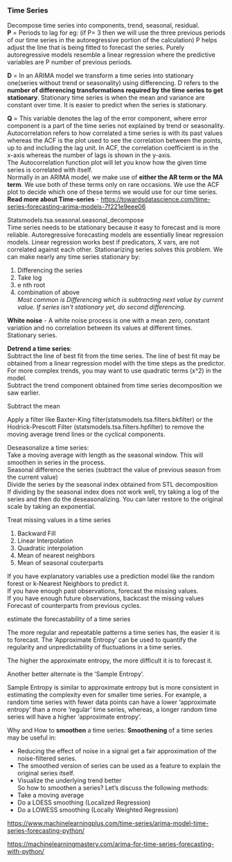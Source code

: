 ### Time Series
Decompose time series into components, trend, seasonal, residual.  
**P** = Periods to lag for eg: (if P= 3 then we will use the three previous periods of our time series in the autoregressive portion of the calculation) P helps adjust the line that is being fitted to forecast the series. Purely autoregressive models resemble a linear regression where the predictive variables are P number of previous periods.

**D** = In an ARIMA model we transform a time series into stationary one(series without trend or seasonality) using differencing. D refers to the **number of differencing transformations required by the time series to get stationary**. Stationary time series is when the mean and variance are constant over time. It is easier to predict when the series is stationary.

**Q** = This variable denotes the lag of the error component, where error component is a part of the time series not explained by trend or seasonality.  
Autocorrelation refers to how correlated a time series is with its past values whereas the ACF is the plot used to see the correlation between the points, up to and including the lag unit. In ACF, the correlation coefficient is in the x-axis whereas the number of lags is shown in the y-axis.  
The Autocorrelation function plot will let you know how the given time series is correlated with itself.  
Normally in an ARIMA model, we make use of **either the AR term or the MA term**. We use both of these terms only on rare occasions. We use the ACF plot to decide which one of these terms we would use for our time series.  
**Read more about Time-series** - https://towardsdatascience.com/time-series-forecasting-arima-models-7f221e9eee06



Statsmodels.tsa.seasonal.seasonal_decompose  
Time series needs to be stationary because it easy to forecast and is more reliable. Autoregressive forecasting models are essentially linear regression models. Linear regression works best if predicators, X vars, are not correlated against each other. Stationarizing series solves this problem. We can make nearly any time series stationary by:  
1) Differencing the series
2) Take log  
3) e nth root  
4) combination of above  
*Most common is Differencing which is subtracting next value by current value. If series isn't stationary yet, do second differencing.*

**White noise** - A white noise process is one with a mean zero, constant variation and no correlation between its values at different times.  
Stationary series.   

**Detrend a time series**:  
Subtract the line of best fit from the time series. The line of best fit may be obtained from a linear regression model with the time steps as the predictor. For more complex trends, you may want to use quadratic terms (x^2) in the model.  
Subtract the trend component obtained from time series decomposition we saw earlier.  

Subtract the mean  

Apply a filter like Baxter-King filter(statsmodels.tsa.filters.bkfilter) or the Hodrick-Prescott Filter   (statsmodels.tsa.filters.hpfilter) to remove the moving average trend lines or the cyclical components.   

Deseasonalize a time series:  
Take a moving average with length as the seasonal window. This will smoothen in series in the process.  
Seasonal difference the series (subtract the value of previous season from the current value)  
Divide the series by the seasonal index obtained from STL decomposition  
If dividing by the seasonal index does not work well, try taking a log of the series and then do the deseasonalizing. You can later restore to the original scale by taking an exponential.  

Treat missing values in a time series  
1) Backward Fill  
2) Linear Interpolation  
3) Quadratic interpolation  
4) Mean of nearest neighbors  
5) Mean of seasonal couterparts  

If you have explanatory variables use a prediction model like the random forest or k-Nearest Neighbors to predict it.  
If you have enough past observations, forecast the missing values.  
If you have enough future observations, backcast the missing values  
Forecast of counterparts from previous cycles.  


estimate the forecastability of a time series  

The more regular and repeatable patterns a time series has, the easier it is to forecast. The ‘Approximate Entropy’ can be used to quantify the regularity and unpredictability of fluctuations in a time series.  

The higher the approximate entropy, the more difficult it is to forecast it.  

Another better alternate is the ‘Sample Entropy’.  

Sample Entropy is similar to approximate entropy but is more consistent in estimating the complexity even for smaller time series. For example, a random time series with fewer data points can have a lower ‘approximate entropy’ than a more ‘regular’ time series, whereas, a longer random time series will have a higher ‘approximate entropy’.  

Why and How to **smoothen** a time series: 
**Smoothening** of a time series may be useful in:  
- Reducing the effect of noise in a signal get a fair approximation of the noise-filtered series.
- The smoothed version of series can be used as a feature to explain the original series itself.
- Visualize the underlying trend better   
So how to smoothen a series? Let’s discuss the following methods:
- Take a moving average
- Do a LOESS smoothing (Localized Regression)
- Do a LOWESS smoothing (Locally Weighted Regression)

https://www.machinelearningplus.com/time-series/arima-model-time-series-forecasting-python/

https://machinelearningmastery.com/arima-for-time-series-forecasting-with-python/
